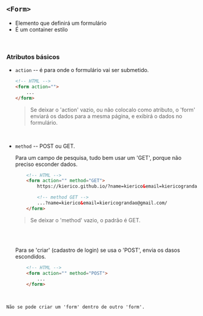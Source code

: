 ## `<Form>`

- Elemento que definirá um formulário
- É um container estilo <section> <footer>

<br>

### Atributos básicos

- `action` -- é para onde o formulário vai ser submetido.

    ```HTML
    <!-- HTML -->
    <form action="">
        ...
    </form>
    ```

    > Se deixar o 'action' vazio, ou não colocalo como atributo, o 'form' enviará os dados para a mesma página, e exibirá o dados no formulário.

<br>

- `method` -- POST ou GET.

    Para um campo de pesquisa, tudo bem usar um 'GET', porque não preciso esconder dados.

    ```HTML
        <!-- HTML -->
        <form action="" method="GET">
            https://kierico.github.io/?name=kierico&email=kiericograndao@gmail.com/

            <!-- method GET -->
            ...?name=kierico&email=kiericograndao@gmail.com/
        </form>
    ```

    >Se deixar o 'method' vazio, o padrão é GET.

    <br>
    <br>

    Para se 'criar' (cadastro de login) se usa o 'POST', envia os dasos escondidos.

    ```HTML
        <!-- HTML -->
        <form action="" method="POST">
            ...
        </form>
    ```

<br>

`Não se pode criar um 'form' dentro de outro 'form'.`

